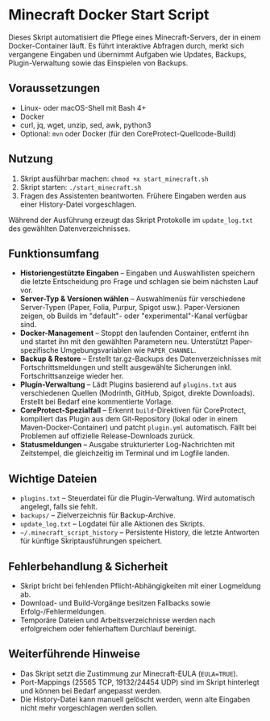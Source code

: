 # Minecraft Docker Start Script

Dieses Skript automatisiert die Pflege eines Minecraft-Servers, der in einem Docker-Container läuft. Es führt interaktive Abfragen durch, merkt sich vergangene Eingaben und übernimmt Aufgaben wie Updates, Backups, Plugin-Verwaltung sowie das Einspielen von Backups.

## Voraussetzungen

* Linux- oder macOS-Shell mit Bash 4+
* Docker
* curl, jq, wget, unzip, sed, awk, python3
* Optional: `mvn` oder Docker (für den CoreProtect-Quellcode-Build)

## Nutzung

1. Skript ausführbar machen: `chmod +x start_minecraft.sh`
2. Skript starten: `./start_minecraft.sh`
3. Fragen des Assistenten beantworten. Frühere Eingaben werden aus einer History-Datei vorgeschlagen.

Während der Ausführung erzeugt das Skript Protokolle im `update_log.txt` des gewählten Datenverzeichnisses.

## Funktionsumfang

* **Historiengestützte Eingaben** – Eingaben und Auswahllisten speichern die letzte Entscheidung pro Frage und schlagen sie beim nächsten Lauf vor.
* **Server-Typ & Versionen wählen** – Auswahlmenüs für verschiedene Server-Typen (Paper, Folia, Purpur, Spigot usw.). Paper-Versionen zeigen, ob Builds im "default"- oder "experimental"-Kanal verfügbar sind.
* **Docker-Management** – Stoppt den laufenden Container, entfernt ihn und startet ihn mit den gewählten Parametern neu. Unterstützt Paper-spezifische Umgebungsvariablen wie `PAPER_CHANNEL`.
* **Backup & Restore** – Erstellt tar.gz-Backups des Datenverzeichnisses mit Fortschrittsmeldungen und stellt ausgewählte Sicherungen inkl. Fortschrittsanzeige wieder her.
* **Plugin-Verwaltung** – Lädt Plugins basierend auf `plugins.txt` aus verschiedenen Quellen (Modrinth, GitHub, Spigot, direkte Downloads). Erstellt bei Bedarf eine kommentierte Vorlage.
* **CoreProtect-Spezialfall** – Erkennt `build`-Direktiven für CoreProtect, kompiliert das Plugin aus dem Git-Repository (lokal oder in einem Maven-Docker-Container) und patcht `plugin.yml` automatisch. Fällt bei Problemen auf offizielle Release-Downloads zurück.
* **Statusmeldungen** – Ausgabe strukturierter Log-Nachrichten mit Zeitstempel, die gleichzeitig im Terminal und im Logfile landen.

## Wichtige Dateien

* `plugins.txt` – Steuerdatei für die Plugin-Verwaltung. Wird automatisch angelegt, falls sie fehlt.
* `backups/` – Zielverzeichnis für Backup-Archive.
* `update_log.txt` – Logdatei für alle Aktionen des Skripts.
* `~/.minecraft_script_history` – Persistente History, die letzte Antworten für künftige Skriptausführungen speichert.

## Fehlerbehandlung & Sicherheit

* Skript bricht bei fehlenden Pflicht-Abhängigkeiten mit einer Logmeldung ab.
* Download- und Build-Vorgänge besitzen Fallbacks sowie Erfolg-/Fehlermeldungen.
* Temporäre Dateien und Arbeitsverzeichnisse werden nach erfolgreichem oder fehlerhaftem Durchlauf bereinigt.

## Weiterführende Hinweise

* Das Skript setzt die Zustimmung zur Minecraft-EULA (`EULA=TRUE`).
* Port-Mappings (25565 TCP, 19132/24454 UDP) sind im Skript hinterlegt und können bei Bedarf angepasst werden.
* Die History-Datei kann manuell gelöscht werden, wenn alte Eingaben nicht mehr vorgeschlagen werden sollen.
